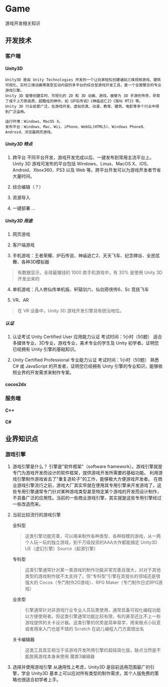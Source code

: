 # Game

游戏开发相关知识

## 开发技术

### 客户端

#### Unity3D

    Unity3D 是由 Unity Technologies 开发的一个让玩家轻松创建诸如三维视频游戏、建筑可视化、实时三维动画等类型互动内容的多平台的综合型游戏开发工具，是一个全面整合的专业游戏引擎。
    Unity 3D 能够创建实时、可视化的 2D 和 3D 动画、游戏，被誉为 3D 手游的传奇，孕育了成千上万款高质、超酷炫的神作，如《炉石传说》《神庙逃亡2》《我叫 MT2》等。
    Unity 3D 行业前景广泛，在游戏开发、虚拟仿真、动漫、教育、建筑、电影等多个行业中得到广泛运用。
    
    运行环境：Windows、MacOS X。
    发布平台：Windows、Mac、Wii、iPhone、WebGL(HTML5)、Windows Phone8、Android、浏览器网页游戏。

##### Unity3D 特点

1. 跨平台
    不同平台开发，游戏开发完成以后、一键发布到常用主流平台上。
    Unity 3D 游戏可发布的平台包括 Windows、Linux、MacOS X、iOS、Android、Xbox360、PS3 以及 Web 等。跨平台开发可以为游戏开发者节省大量时间。

2. 综合编辑（？）

3. 资源导入

4. 一键部署
...

##### Unity3D 用途

1. 网页游戏

2. 客户端游戏

3. 手机游戏：王者荣耀、炉石传说、神庙逃亡2、天天飞车、纪念碑谷、全民炫舞、各种3D模拟器

> 有数据显示，全球最赚钱的 1000 款手机游戏中，有 30% 是使用 Unity 3D 开发出来的

4. 单机游戏：凡人修仙传单机版、轩辕剑六、仙剑奇侠传6、Sc 竞技飞车

5. VR、AR

>在 VR 设备中，Unity 3D 游戏开发引擎具有统治地位。

##### 认证

1. 认证考试
    Unity Certified User 应用能力认证
    考试时间：1小时（50题）
    适合多媒体专业，3D专业，游戏专业，美术专业的学生及 Unity 初学者。证明您已经拥有 Unity 引擎的基础知识。

2. Unity Certified Professional 专业能力认证
    考试时间：1小时（50题）
    熟悉 C# 或 JavaScript 的开发者，证明您已经拥有 Unity 引擎的专业知识，能够依照业界的开发需求来制作专案。

#### cocos2dx

### 服务端

#### C++

#### C#

## 业界知识点

### 游戏引擎

1. 游戏引擎是什么？
    引擎是"软件框架"（software framework）。游戏引擎就是专门为游戏开发而设计的软件框架，提供游戏开发所需要的基础功能。
    利用游戏引擎制作游戏省去了"重复造轮子"的工作，能够极大方便游戏开发者。
    在商业游戏引擎流行之前，游戏大厂其实早就在使用其专用引擎来开发游戏了，这些专用引擎通常专门针对某种游戏类型甚至特定某个游戏的开发而设计制作，不具备广泛的应用性。当前的一些商业游戏引擎，其实就是这些专用引擎经过一些改造而来。

2. 当前比较流行的游戏引擎

    全科型
    > 这类引擎功能完善，可以用来制作各种类型、各种规模的游戏，从一两个人玩一玩的独立游戏，到千万级投资的AAA大作都能搞定
    > Unity3D UE（虚幻引擎）Source（起源引擎）

    专科型
    > 这类引擎通常针对某一类游戏的制作功能非常完善且强大，对对于其他类型的游戏制作就不太支持了。但“专科型”引擎在其擅长的领域还是很强大的
    > Cocos（专门制作2D游戏）、RPG Maker（专门制作日式RPG游戏）

    业余型
    > 引擎通常针对非游戏行业专业人员玩票使用，通常具备可视化编程功能以方便使用者。但这类引擎通常功能比较有限，有的甚至还比不上一些游戏提供的关卡设计器。这类引擎的优势是简单易学，用来做点小玩意或者用来入门也是不错的
    > Scratch 在幼儿编程入门方面很出名

    关卡编辑器
    > 这类工具其实相当于该游戏开发所用引擎的超级简化版，缺点当然是不能脱离游戏本身来使用
    > 魔兽3编辑器

3. 选择并使用游戏引擎
    从通用性上考虑，Unity3D 是目前适用范围最广的引擎，学会 Unity3D 基本上可以应对所有类型的制作需求，其个人版免费的策略也很适合初学者上手。
